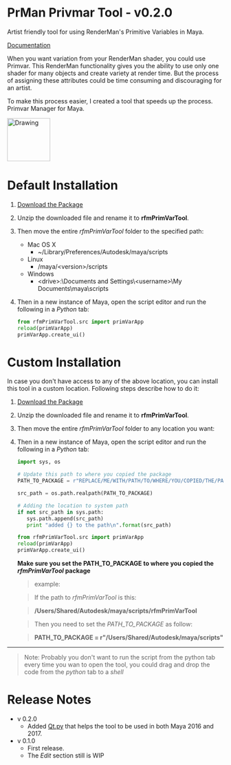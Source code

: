 # PrMan Privmar Tool - v0.2.0
Artist friendly tool for using RenderMan's Primitive Variables in Maya.

[Documentation](http://alijafargholi.github.io/prman_rfmPrimVarTool/)

When you want variation from your RenderMan shader, you could use Primvar.
This RenderMan functionality gives you the ability to use only one shader for
many objects and create variety at render time. But the process of assigning
these attributes could be time consuming and discouraging for an artist.

To make this process easier, I created a tool that speeds up the process.
Primvar Manager for Maya.

<img src="http://alijafargholi.com/wp-content/uploads/2016/05/primVar_manager_v020.png" alt="Drawing" style="width: 100px;margin: auto;"/>

Default Installation
====================

1. [Download the Package](https://github.com/alijafargholi/prman_rfmPrimVarTool/archive/master.zip)
2. Unzip the downloaded file and rename it to **rfmPrimVarTool**.
3. Then move the entire *rfmPrimVarTool*  folder to the specified path:
    * Mac OS X
        * ~/Library/Preferences/Autodesk/maya/scripts
    * Linux
        * /maya/\<version>/scripts
    * Windows
        * \<drive>:\Documents and Settings\\\<username>\\My Documents\\maya\\scripts

4. Then in a new instance of Maya, open the script editor and run the following
 in a *Python* tab:

    ```python
    from rfmPrimVarTool.src import primVarApp
    reload(primVarApp)
    primVarApp.create_ui()
    ```

Custom Installation
===================

In case you don't have access to any of the above location, you can install this tool in a custom location. Following steps describe how to do it:

1. [Download the Package](https://github.com/alijafargholi/prman_rfmPrimVarTool/archive/master.zip)
2. Unzip the downloaded file and rename it to **rfmPrimVarTool**.
3. Then move the entire *rfmPrimVarTool* folder to any location you want:
4. Then in a new instance of Maya, open the script editor and run the following in a *Python* tab:

    ```python
    import sys, os

    # Update this path to where you copied the package
    PATH_TO_PACKAGE = r"REPLACE/ME/WITH/PATH/TO/WHERE/YOU/COPIED/THE/PACKAGE"

    src_path = os.path.realpath(PATH_TO_PACKAGE)

    # Adding the location to system path
    if not src_path in sys.path:
       sys.path.append(src_path)
       print "added {} to the path\n".format(src_path)

    from rfmPrimVarTool.src import primVarApp
    reload(primVarApp)
    primVarApp.create_ui()
    ```

    **Make sure you set the PATH_TO_PACKAGE to where you copied the *rfmPrimVarTool* package**

    > example:

    > If the path to *rfmPrimVarTool* is this:

    > **/Users/Shared/Autodesk/maya/scripts/rfmPrimVarTool**

    > Then you need to set the *PATH_TO_PACKAGE* as follow:

    > **PATH_TO_PACKAGE = r"/Users/Shared/Autodesk/maya/scripts"**

----

> Note:
> Probably you don't want to run the script from the python tab
every time you wan to open the tool, you could drag and drop the code from the *python* tab to a *shell*


Release Notes
=============
* v 0.2.0
    * Added [Qt.py](https://github.com/mottosso/Qt.py) that helps the tool to be used in both Maya 2016 and 2017.
* v 0.1.0
    * First release.
    * The *Edit* section still is WIP
